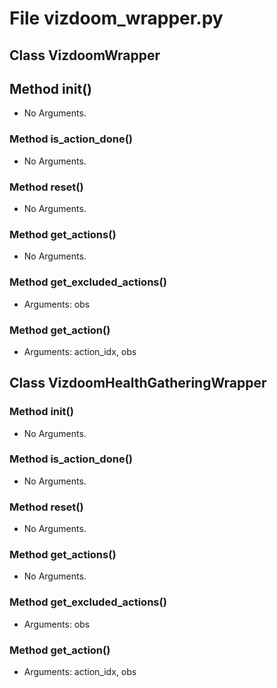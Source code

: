 # File vizdoom_wrapper.py

## Class VizdoomWrapper

## Method __init__()

- No Arguments.

### Method is_action_done()

- No Arguments.

### Method reset()

- No Arguments.

### Method get_actions()

- No Arguments.

### Method get_excluded_actions()

- Arguments: obs

### Method get_action()

- Arguments: action_idx, obs

## Class VizdoomHealthGatheringWrapper

### Method __init__()

- No Arguments.

### Method is_action_done()

- No Arguments.

### Method reset()

- No Arguments.

### Method get_actions()

- No Arguments.

### Method get_excluded_actions()

- Arguments: obs

### Method get_action()

- Arguments: action_idx, obs
